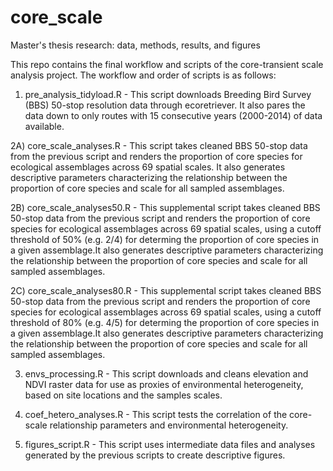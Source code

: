# core_scale
Master's thesis research: data, methods, results, and figures


This repo contains the final workflow and scripts of the core-transient scale analysis project. The workflow and order of scripts is as follows: 

1) pre_analysis_tidyload.R - This script downloads Breeding Bird Survey (BBS) 50-stop resolution data through ecoretriever. It also pares the data down to only routes with 15 consecutive years (2000-2014) of data available. 

2A) core_scale_analyses.R - This script takes cleaned BBS 50-stop data from the previous script and renders the proportion of core species for ecological assemblages across 69 spatial scales. It also generates descriptive parameters characterizing the relationship between the proportion of core species and scale for all sampled assemblages. 

2B) core_scale_analyses50.R - This supplemental script takes cleaned BBS 50-stop data from the previous script and renders the proportion of core species for ecological assemblages across 69 spatial scales, using a cutoff threshold of 50% (e.g. 2/4) for determing the proportion of core species in a given assemblage.It also generates descriptive parameters characterizing the relationship between the proportion of core species and scale for all sampled assemblages. 

2C) core_scale_analyses80.R - This supplemental script takes cleaned BBS 50-stop data from the previous script and renders the proportion of core species for ecological assemblages across 69 spatial scales, using a cutoff threshold of 80% (e.g. 4/5) for determing the proportion of core species in a given assemblage.It also generates descriptive parameters characterizing the relationship between the proportion of core species and scale for all sampled assemblages. 

3) envs_processing.R - This script downloads and cleans elevation and NDVI raster data for use as proxies of environmental heterogeneity, based on site locations and the samples scales. 

4) coef_hetero_analyses.R - This script tests the correlation of the core-scale relationship parameters and environmental heterogeneity. 

5) figures_script.R - This script uses intermediate data files and analyses generated by the previous scripts to create descriptive figures. 


